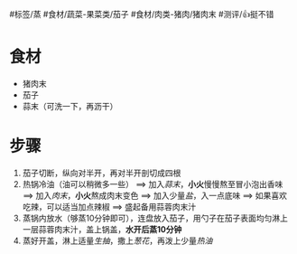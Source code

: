 #标签/蒸 
#食材/蔬菜-果菜类/茄子 #食材/肉类-猪肉/猪肉末 
#测评/👍挺不错 

# 食材
- 猪肉末
- 茄子
- 蒜末（可洗一下，再沥干）

# 步骤
1. 茄子切断，纵向对半开，再对半开剖切成四根
2. 热锅冷油（油可以稍微多一些）
   ==> 加入*蒜末*，**小火**慢慢熬至冒小泡出香味
   ==> 加入*肉末*，**小火**熬成肉末变色
   ==> 加入少量*盐*，入一点底味
   ==> 如果喜欢吃辣，可以适当加点辣椒
   ==> 盛起备用蒜蓉肉末汁
3. 蒸锅内放水（够蒸10分钟即可），连盘放入茄子，用勺子在茄子表面均匀淋上一层蒜蓉肉末汁，盖上锅盖，**水开后蒸10分钟**
4. 蒸好开盖，淋上适量*生抽*，撒上*葱花*，再泼上少量*热油*
